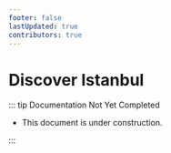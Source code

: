 ```yaml
---
footer: false
lastUpdated: true
contributors: true
---
```


# Discover Istanbul

::: tip Documentation Not Yet Completed

- This document is under construction.

:::